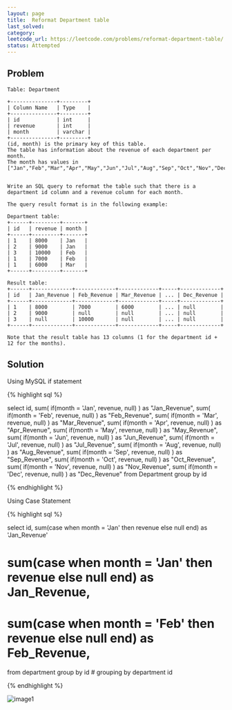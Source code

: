```yaml
---
layout: page
title:  Reformat Department table
last_solved: 
category: 
leetcode_url: https://leetcode.com/problems/reformat-department-table/
status: Attempted
---
```


Problem
-------

```
Table: Department

+---------------+---------+
| Column Name   | Type    |
+---------------+---------+
| id            | int     |
| revenue       | int     |
| month         | varchar |
+---------------+---------+
(id, month) is the primary key of this table.
The table has information about the revenue of each department per month.
The month has values in ["Jan","Feb","Mar","Apr","May","Jun","Jul","Aug","Sep","Oct","Nov","Dec"].
 

Write an SQL query to reformat the table such that there is a department id column and a revenue column for each month.

The query result format is in the following example:

Department table:
+------+---------+-------+
| id   | revenue | month |
+------+---------+-------+
| 1    | 8000    | Jan   |
| 2    | 9000    | Jan   |
| 3    | 10000   | Feb   |
| 1    | 7000    | Feb   |
| 1    | 6000    | Mar   |
+------+---------+-------+

Result table:
+------+-------------+-------------+-------------+-----+-------------+
| id   | Jan_Revenue | Feb_Revenue | Mar_Revenue | ... | Dec_Revenue |
+------+-------------+-------------+-------------+-----+-------------+
| 1    | 8000        | 7000        | 6000        | ... | null        |
| 2    | 9000        | null        | null        | ... | null        |
| 3    | null        | 10000       | null        | ... | null        |
+------+-------------+-------------+-------------+-----+-------------+

Note that the result table has 13 columns (1 for the department id + 12 for the months).

```

Solution
----------

Using MySQL if statement

{% highlight sql %}

select 
    id,
    sum( if(month = 'Jan', revenue, null) ) as "Jan_Revenue",
    sum( if(month = 'Feb', revenue, null) ) as "Feb_Revenue",
    sum( if(month = 'Mar', revenue, null) ) as "Mar_Revenue",
    sum( if(month = 'Apr', revenue, null) ) as "Apr_Revenue",
    sum( if(month = 'May', revenue, null) ) as "May_Revenue",
    sum( if(month = 'Jun', revenue, null) ) as "Jun_Revenue",
    sum( if(month = 'Jul', revenue, null) ) as "Jul_Revenue",
    sum( if(month = 'Aug', revenue, null) ) as "Aug_Revenue",
    sum( if(month = 'Sep', revenue, null) ) as "Sep_Revenue",
    sum( if(month = 'Oct', revenue, null) ) as "Oct_Revenue",
    sum( if(month = 'Nov', revenue, null) ) as "Nov_Revenue",
    sum( if(month = 'Dec', revenue, null) ) as "Dec_Revenue"
    from Department
    group by id

{% endhighlight %}

Using Case Statement

{% highlight sql %}

select id,
sum(case when month = 'Jan' then revenue else null end) as 'Jan_Revenue'


# sum(case when month = 'Jan' then revenue else null end) as Jan_Revenue,
# sum(case when month = 'Feb' then revenue else null end) as Feb_Revenue,

from department
group by id     # grouping by department id


{% endhighlight %}


![image1]()